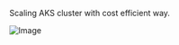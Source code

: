 Scaling AKS cluster with cost efficient way. 

![Image](https://github.com/user-attachments/assets/93090304-0328-4a4b-8355-de93f9f9bccf)
